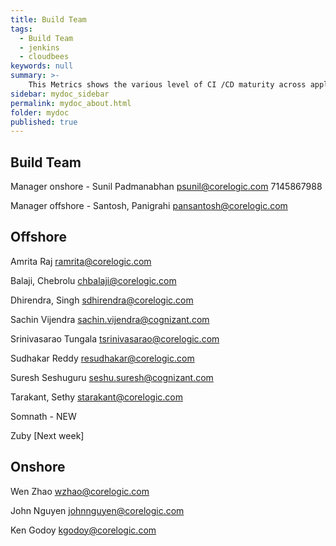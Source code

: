 ```yaml
---
title: Build Team
tags:
  - Build Team 
  - jenkins
  - cloudbees
keywords: null
summary: >-
    This Metrics shows the various level of CI /CD maturity across applications in the organization  .
sidebar: mydoc_sidebar
permalink: mydoc_about.html
folder: mydoc
published: true
---
```



## Build Team  

Manager onshore  - Sunil Padmanabhan         psunil@corelogic.com			7145867988

Manager offshore - Santosh, Panigrahi        pansantosh@corelogic.com		

## Offshore

Amrita Raj                ramrita@corelogic.com		

Balaji, Chebrolu          chbalaji@corelogic.com	

Dhirendra, Singh          sdhirendra@corelogic.com	

Sachin Vijendra           sachin.vijendra@cognizant.com		

Srinivasarao Tungala      tsrinivasarao@corelogic.com		

Sudhakar Reddy            resudhakar@corelogic.com		

Suresh Seshuguru          seshu.suresh@cognizant.com		

Tarakant, Sethy           starakant@corelogic.com	

Somnath - NEW 

Zuby [Next week]

## Onshore

Wen Zhao                  wzhao@corelogic.com	

John Nguyen               johnnguyen@corelogic.com		

Ken Godoy                 kgodoy@corelogic.com				

